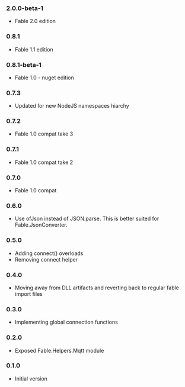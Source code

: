 ### 2.0.0-beta-1

* Fable 2.0 edition 

### 0.8.1

* Fable 1.1 edition 

### 0.8.1-beta-1

* Fable 1.0 - nuget edition 

### 0.7.3

* Updated for new NodeJS namespaces hiarchy

### 0.7.2

* Fable 1.0 compat take 3

### 0.7.1

* Fable 1.0 compat take 2

### 0.7.0

* Fable 1.0 compat

### 0.6.0

* Use ofJson instead of JSON.parse. This is better suited for Fable.JsonConverter.

### 0.5.0

* Adding connect() overloads
* Removing connect helper

### 0.4.0

* Moving away from DLL artifacts and reverting back to regular fable import files

### 0.3.0

* Implementing global connection functions

### 0.2.0

* Exposed Fable.Helpers.Mqtt module

### 0.1.0

* Initial version
